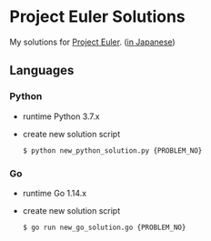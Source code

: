 Project Euler Solutions
===

My solutions for [Project Euler](https://projecteuler.net/). ([in Japanese](http://odz.sakura.ne.jp/projecteuler/))

Languages
---

### Python

- runtime Python 3.7.x
- create new solution script

  ```
  $ python new_python_solution.py {PROBLEM_NO}
  ```

### Go

- runtime Go 1.14.x
- create new solution script

  ```zsh
  $ go run new_go_solution.go {PROBLEM_NO}
  ```